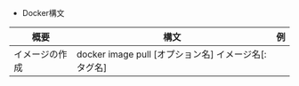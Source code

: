* Docker構文

| 概要 | 構文 | 例 |
| ---- | ---- | ---- |
| イメージの作成 | docker image pull [オプション名] イメージ名[:タグ名]